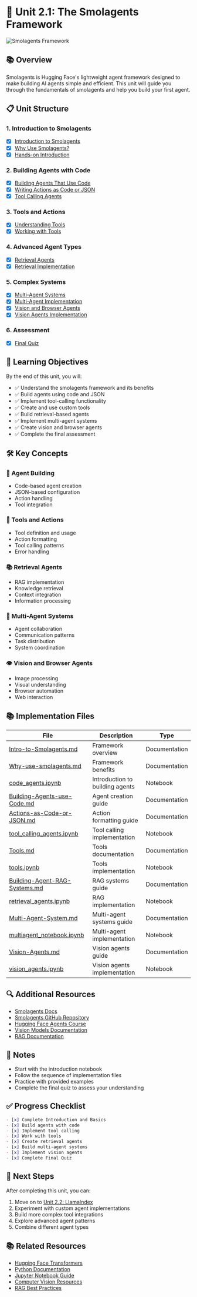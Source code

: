 # 🚀 Unit 2.1: The Smolagents Framework

![Smolagents Framework](../assets/smolagents.jpg)

## 📚 Overview

Smolagents is Hugging Face's lightweight agent framework designed to make building AI agents simple and efficient. This unit will guide you through the fundamentals of smolagents and help you build your first agent.

## 📋 Unit Structure

### 1. Introduction to Smolagents
- [x] [Introduction to Smolagents](./Intro-to-Smolagents.md)
- [x] [Why Use Smolagents?](./Why-use-smolagents.md)
- [x] [Hands-on Introduction](./code_agents.ipynb)

### 2. Building Agents with Code
- [x] [Building Agents That Use Code](./Building-Agents-use-Code.md)
- [x] [Writing Actions as Code or JSON](./Actions-as-Code-or-JSON.md)
- [x] [Tool Calling Agents](./tool_calling_agents.ipynb)

### 3. Tools and Actions
- [x] [Understanding Tools](./Tools.md)
- [x] [Working with Tools](./tools.ipynb)

### 4. Advanced Agent Types
- [x] [Retrieval Agents](./Building-Agent-RAG-Systems.md)
- [x] [Retrieval Implementation](./retrieval_agents.ipynb)

### 5. Complex Systems
- [x] [Multi-Agent Systems](./Multi-Agent-System.md)
- [x] [Multi-Agent Implementation](./multiagent_notebook.ipynb)
- [x] [Vision and Browser Agents](./Vision-Agents.md)
- [x] [Vision Agents Implementation](./vision_agents.ipynb)

### 6. Assessment
- [x] [Final Quiz](https://huggingface.co/spaces/agents-course/unit2_smolagents_quiz)

## 🎯 Learning Objectives

By the end of this unit, you will:

- ✅ Understand the smolagents framework and its benefits
- ✅ Build agents using code and JSON
- ✅ Implement tool-calling functionality
- ✅ Create and use custom tools
- ✅ Build retrieval-based agents
- ✅ Implement multi-agent systems
- ✅ Create vision and browser agents
- ✅ Complete the final assessment

## 🛠️ Key Concepts

### 🤖 Agent Building
- Code-based agent creation
- JSON-based configuration
- Action handling
- Tool integration

### 🔧 Tools and Actions
- Tool definition and usage
- Action formatting
- Tool calling patterns
- Error handling

### 📚 Retrieval Agents
- RAG implementation
- Knowledge retrieval
- Context integration
- Information processing

### 🤝 Multi-Agent Systems
- Agent collaboration
- Communication patterns
- Task distribution
- System coordination

### 👁️ Vision and Browser Agents
- Image processing
- Visual understanding
- Browser automation
- Web interaction

## 📚 Implementation Files

| File | Description | Type |
|------|-------------|------|
| [Intro-to-Smolagents.md](./Intro-to-Smolagents.md) | Framework overview | Documentation |
| [Why-use-smolagents.md](./Why-use-smolagents.md) | Framework benefits | Documentation |
| [code_agents.ipynb](./code_agents.ipynb) | Introduction to building agents | Notebook |
| [Building-Agents-use-Code.md](./Building-Agents-use-Code.md) | Agent creation guide | Documentation |
| [Actions-as-Code-or-JSON.md](./Actions-as-Code-or-JSON.md) | Action formatting guide | Documentation |
| [tool_calling_agents.ipynb](./tool_calling_agents.ipynb) | Tool calling implementation | Notebook |
| [Tools.md](./Tools.md) | Tools documentation | Documentation |
| [tools.ipynb](./tools.ipynb) | Tools implementation | Notebook |
| [Building-Agent-RAG-Systems.md](./Building-Agent-RAG-Systems.md) | RAG systems guide | Documentation |
| [retrieval_agents.ipynb](./retrieval_agents.ipynb) | RAG implementation | Notebook |
| [Multi-Agent-System.md](./Multi-Agent-System.md) | Multi-agent systems guide | Documentation |
| [multiagent_notebook.ipynb](./multiagent_notebook.ipynb) | Multi-agent implementation | Notebook |
| [Vision-Agents.md](./Vision-Agents.md) | Vision agents guide | Documentation |
| [vision_agents.ipynb](./vision_agents.ipynb) | Vision agents implementation | Notebook |

## 🔍 Additional Resources

- [Smolagents Docs](https://huggingface.co/docs/smolagents/en/index)
- [Smolagents GitHub Repository](https://github.com/smol-ai/smolagents)
- [Hugging Face Agents Course](https://huggingface.co/learn/agents-course)
- [Vision Models Documentation](https://huggingface.co/docs/transformers/model_doc/vision)
- [RAG Documentation](https://huggingface.co/docs/transformers/rag)

## 📝 Notes

- Start with the introduction notebook
- Follow the sequence of implementation files
- Practice with provided examples
- Complete the final quiz to assess your understanding

## ✅ Progress Checklist

```markdown
- [x] Complete Introduction and Basics
- [x] Build agents with code
- [x] Implement tool calling
- [x] Work with tools
- [x] Create retrieval agents
- [x] Build multi-agent systems
- [x] Implement vision agents
- [x] Complete Final Quiz
```

## 🚀 Next Steps

After completing this unit, you can:
1. Move on to [Unit 2.2: LlamaIndex](../Unit-2.2-LlamaIndex/README.md)
2. Experiment with custom agent implementations
3. Build more complex tool integrations
4. Explore advanced agent patterns
5. Combine different agent types

## 📚 Related Resources

- [Hugging Face Transformers](https://huggingface.co/docs/transformers)
- [Python Documentation](https://docs.python.org/3/)
- [Jupyter Notebook Guide](https://jupyter.org/documentation)
- [Computer Vision Resources](https://huggingface.co/docs/transformers/tasks/image_classification)
- [RAG Best Practices](https://huggingface.co/docs/transformers/rag)
